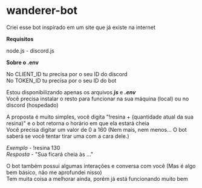 # wanderer-bot
Criei esse bot inspirado em um site que já existe na internet

**Requisitos**

node.js - discord.js

**Sobre o .env**

No CLIENT_ID tu precisa por o seu ID do discord<br>
No TOKEN_ID tu precisa por o seu ID do bot<br>

Estou disponibilizando apenas os arquivos **_js_** e **_.env_**<br>
Você precisa instalar o resto para funcionar na sua máquina (local) ou no discord (hospedado)

A proposta é muito simples, você digita "!resina + (quantidade atual da sua resina)" e o bot retorna o horário em que ela estará cheia<br>
Você precisa digitar um valor de 0 a 160 (Nem mais, nem menos... O bot saberá se você tentar tirar uma com a cara dele.)

*Exemplo* - !resina 130<br>
*Resposta* - "Sua ficará cheia às ..."

O bot também possui algumas interações e conversa com você (Mas é algo bem básico, não me aprofundei nisso)<br>
Tem muita coisa a melhorar ainda, porém já está funcionando muito bem
